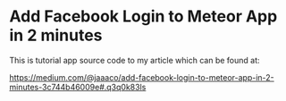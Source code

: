 # Add Facebook Login to Meteor App in 2 minutes

This is tutorial app source code to my article which can be found at:

https://medium.com/@jaaaco/add-facebook-login-to-meteor-app-in-2-minutes-3c744b46009e#.q3q0k83ls
